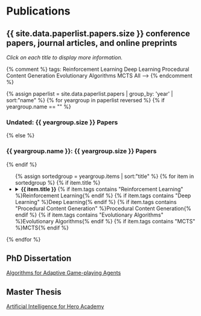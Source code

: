 # Publications

## {{ site.data.paperlist.papers.size }} conference papers, journal articles, and online preprints 

<i>Click on each title to display more information.</i>

{% comment %} tags:
<span class="badge review">Reinforcement Learning</span>
<span class="badge deep-learning">Deep Learning</span>
<span class="badge pcg">Procedural Content Generation</span>
<span class="badge evolutionary-algorithms">Evolutionary Algorithms</span>
<span class="badge mcts">MCTS</span>
<span class="badge all">All</span> ––>
{% endcomment %}

{% assign paperlist = site.data.paperlist.papers | group_by: 'year' | sort:"name"  %}
{% for yeargroup in paperlist reversed %}
{% if yeargroup.name == "" %}
   <h3>Undated: {{ yeargroup.size }} Papers</h3>
{% else %}
   <h3>{{ yeargroup.name }}: {{ yeargroup.size }} Papers</h3>
{% endif %}
<ul>
	{% assign sortedgroup = yeargroup.items | sort:"title"  %}
	{% for item in sortedgroup %}
	{% if item.title %}
	<li>
		<details><summary><b>{{ item.title }}</b>
		{% if item.tags contains "Reinforcement Learning" %}<span class="badge reinforcement-learning">Reinforcement Learning</span>{% endif %}
		{% if item.tags contains "Deep Learning" %}<span class="badge deep-learning">Deep Learning</span>{% endif %}
		{% if item.tags contains "Procedural Content Generation" %}<span class="badge pcg">Procedural Content Generation</span>{% endif %}
		{% if item.tags contains "Evolutionary Algorithms" %}<span class="badge evoluationary-algorithms">Evolutionary Algorithms</span>{% endif %}
		{% if item.tags contains "MCTS" %}<span class="badge mcts">MCTS</span>{% endif %}
		</summary>
		<blockquote>
		{% if item.authors %}
		   <h4>Authors:</h4>
		   <ul>
		   {% for author in item.authors %}
		      <li>{{ author }}</li>
		   {% endfor %}
		   </ul>
		{% endif %}

		{% if item.abstract %}
		   <h4>Abstract:</h4>
		   {{ item.abstract }}
		{% endif %}

		{% if item.pdfurl or item.codeurl or item.webpageurl %}
		   <h4>Links:</h4>
		   <ul>
		   {% if item.pdfurl %}
		   <li><a href="{{ item.pdfurl }}">Paper</a></li>
		   {% endif %}
		   {% if item.codeurl %}
		   <li><a href="{{ item.codeurl }}">Source-code</a></li>
		   {% endif %}
		   {% if item.webpageurl %}
		   <li><a href="{{ item.webpageurl }}">Webpage</a></li>
		   {% endif %}
		   </ul>
		{% endif %}

		{% if item.bibtex %}	 
		   <h4>Bibtex:</h4>
		   <pre><code>{{ item.bibtex }}</code></pre>
		{% endif %}

		<hr>
		
		 </blockquote>
		</details>
	</li>
	{% endif %}
	{% endfor %}
</ul>
{% endfor %}

## PhD Dissertation

[Algorithms for Adaptive Game-playing Agents](/publications/justesen-dissertation.pdf)

## Master Thesis

[Artificial Intelligence for Hero Academy](/publications/justesen-masterthesis.pdf)

